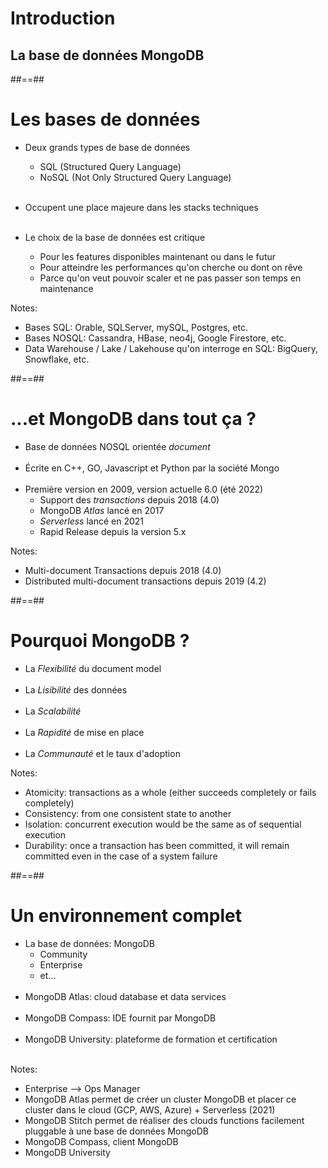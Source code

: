 <!-- .slide: class="transition underline"-->
# Introduction

## La base de données MongoDB

##==##

<!-- .slide -->

# Les bases de données

* Deux grands types de base de données
  * SQL (Structured Query Language)
  * NoSQL (Not Only Structured Query Language)<br/><br/>

* Occupent une place majeure dans les stacks techniques<br/><br/>
* Le choix de la base de données est critique
  * Pour les features disponibles maintenant ou dans le futur
  * Pour atteindre les performances qu'on cherche ou dont on rêve
  * Parce qu'on veut pouvoir scaler et ne pas passer son temps en maintenance

Notes:
- Bases SQL: Orable, SQLServer, mySQL, Postgres, etc.
- Bases NOSQL: Cassandra, HBase, neo4j, Google Firestore, etc.
- Data Warehouse / Lake / Lakehouse qu'on interroge en SQL: BigQuery, Snowflake, etc. 

##==##

# ...et MongoDB dans tout ça ?

* Base de données NOSQL orientée *document*<br/><br/>
* Écrite en C++, GO, Javascript et Python par la société Mongo<br/><br/>
* Première version en 2009, version actuelle 6.0 (été 2022)
  * Support des *transactions* depuis 2018 (4.0)
  * MongoDB *Atlas* lancé en 2017
  * *Serverless* lancé en 2021  
  * Rapid Release depuis la version 5.x

Notes:
- Multi-document Transactions depuis 2018 (4.0)
- Distributed multi-document transactions depuis 2019 (4.2)

##==##

# Pourquoi MongoDB ?

* La *Flexibilité* du document model<br><br>
* La *Lisibilité* des données<br><br>
* La *Scalabilité*<br><br>
* La *Rapidité* de mise en place<br><br>
* La *Communauté* et le taux d'adoption

Notes:
- Atomicity: transactions as a whole (either succeeds completely or fails completely)
- Consistency: from one consistent state to another
- Isolation: concurrent execution would be the same as of sequential execution
- Durability: once a transaction has been committed, it will remain committed even in the case of a system failure

##==##

# Un environnement complet

* La base de données: MongoDB
  * Community
  * Enterprise
  * et...<br/><br/>
* MongoDB Atlas: cloud database et data services<br/><br/>
* MongoDB Compass: IDE fournit par MongoDB<br/><br/>
* MongoDB University: plateforme de formation et certification<br/><br/>

Notes:
- Enterprise --> Ops Manager
- MongoDB Atlas permet de créer un cluster MongoDB et placer ce cluster dans le cloud (GCP, AWS, Azure) + Serverless (2021)
- MongoDB Stitch permet de réaliser des clouds functions facilement pluggable à une base de données MongoDB
- MongoDB Compass, client MongoDB
- MongoDB University
